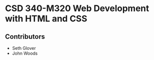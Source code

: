<h1>CSD 340-M320 Web Development with HTML and CSS</h1>
<h2>Contributors</h2>
<ul>
  <li>Seth Glover</li>
  <li>John Woods</li>
</ul>
